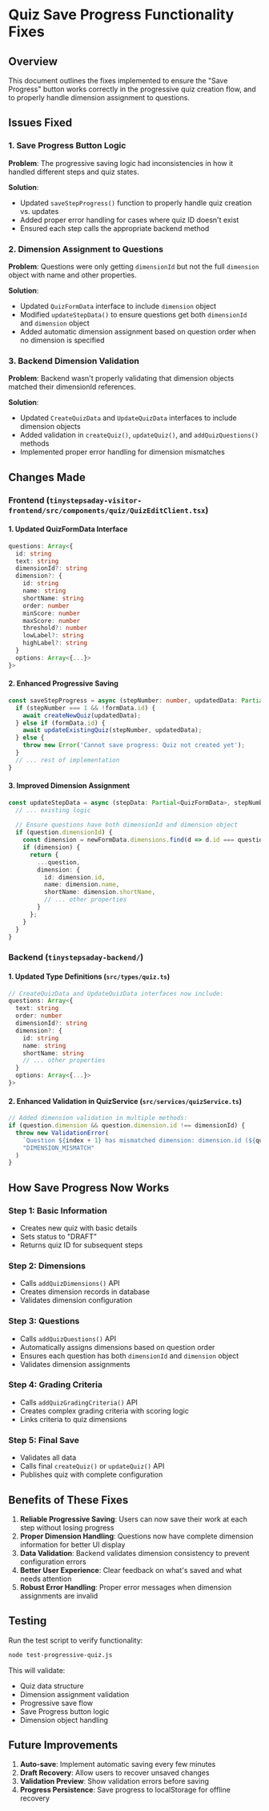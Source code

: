 # Quiz Save Progress Functionality Fixes

## Overview
This document outlines the fixes implemented to ensure the "Save Progress" button works correctly in the progressive quiz creation flow, and to properly handle dimension assignment to questions.

## Issues Fixed

### 1. Save Progress Button Logic
**Problem**: The progressive saving logic had inconsistencies in how it handled different steps and quiz states.

**Solution**: 
- Updated `saveStepProgress()` function to properly handle quiz creation vs. updates
- Added proper error handling for cases where quiz ID doesn't exist
- Ensured each step calls the appropriate backend method

### 2. Dimension Assignment to Questions
**Problem**: Questions were only getting `dimensionId` but not the full `dimension` object with name and other properties.

**Solution**:
- Updated `QuizFormData` interface to include `dimension` object
- Modified `updateStepData()` to ensure questions get both `dimensionId` and `dimension` object
- Added automatic dimension assignment based on question order when no dimension is specified

### 3. Backend Dimension Validation
**Problem**: Backend wasn't properly validating that dimension objects matched their dimensionId references.

**Solution**:
- Updated `CreateQuizData` and `UpdateQuizData` interfaces to include dimension objects
- Added validation in `createQuiz()`, `updateQuiz()`, and `addQuizQuestions()` methods
- Implemented proper error handling for dimension mismatches

## Changes Made

### Frontend (`tinystepsaday-visitor-frontend/src/components/quiz/QuizEditClient.tsx`)

#### 1. Updated QuizFormData Interface
```typescript
questions: Array<{
  id: string
  text: string
  dimensionId?: string
  dimension?: {
    id: string
    name: string
    shortName: string
    order: number
    minScore: number
    maxScore: number
    threshold?: number
    lowLabel?: string
    highLabel?: string
  }
  options: Array<{...}>
}>
```

#### 2. Enhanced Progressive Saving
```typescript
const saveStepProgress = async (stepNumber: number, updatedData: Partial<QuizFormData>): Promise<boolean> => {
  if (stepNumber === 1 && !formData.id) {
    await createNewQuiz(updatedData);
  } else if (formData.id) {
    await updateExistingQuiz(stepNumber, updatedData);
  } else {
    throw new Error('Cannot save progress: Quiz not created yet');
  }
  // ... rest of implementation
}
```

#### 3. Improved Dimension Assignment
```typescript
const updateStepData = async (stepData: Partial<QuizFormData>, stepNumber: number) => {
  // ... existing logic
  
  // Ensure questions have both dimensionId and dimension object
  if (question.dimensionId) {
    const dimension = newFormData.dimensions.find(d => d.id === question.dimensionId);
    if (dimension) {
      return {
        ...question,
        dimension: {
          id: dimension.id,
          name: dimension.name,
          shortName: dimension.shortName,
          // ... other properties
        }
      };
    }
  }
}
```

### Backend (`tinystepsaday-backend/`)

#### 1. Updated Type Definitions (`src/types/quiz.ts`)
```typescript
// CreateQuizData and UpdateQuizData interfaces now include:
questions: Array<{
  text: string
  order: number
  dimensionId?: string
  dimension?: {
    id: string
    name: string
    shortName: string
    // ... other properties
  }
  options: Array<{...}>
}>
```

#### 2. Enhanced Validation in QuizService (`src/services/quizService.ts`)
```typescript
// Added dimension validation in multiple methods:
if (question.dimension && question.dimension.id !== dimensionId) {
  throw new ValidationError(
    `Question ${index + 1} has mismatched dimension: dimension.id (${question.dimension.id}) != dimensionId (${dimensionId})`,
    "DIMENSION_MISMATCH"
  )
}
```

## How Save Progress Now Works

### Step 1: Basic Information
- Creates new quiz with basic details
- Sets status to "DRAFT"
- Returns quiz ID for subsequent steps

### Step 2: Dimensions
- Calls `addQuizDimensions()` API
- Creates dimension records in database
- Validates dimension configuration

### Step 3: Questions
- Calls `addQuizQuestions()` API
- Automatically assigns dimensions based on question order
- Ensures each question has both `dimensionId` and `dimension` object
- Validates dimension assignments

### Step 4: Grading Criteria
- Calls `addQuizGradingCriteria()` API
- Creates complex grading criteria with scoring logic
- Links criteria to quiz dimensions

### Step 5: Final Save
- Validates all data
- Calls final `createQuiz()` or `updateQuiz()` API
- Publishes quiz with complete configuration

## Benefits of These Fixes

1. **Reliable Progressive Saving**: Users can now save their work at each step without losing progress
2. **Proper Dimension Handling**: Questions now have complete dimension information for better UI display
3. **Data Validation**: Backend validates dimension consistency to prevent configuration errors
4. **Better User Experience**: Clear feedback on what's saved and what needs attention
5. **Robust Error Handling**: Proper error messages when dimension assignments are invalid

## Testing

Run the test script to verify functionality:
```bash
node test-progressive-quiz.js
```

This will validate:
- Quiz data structure
- Dimension assignment validation
- Progressive save flow
- Save Progress button logic
- Dimension object handling

## Future Improvements

1. **Auto-save**: Implement automatic saving every few minutes
2. **Draft Recovery**: Allow users to recover unsaved changes
3. **Validation Preview**: Show validation errors before saving
4. **Progress Persistence**: Save progress to localStorage for offline recovery
